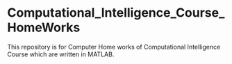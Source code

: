 # Computational_Intelligence_Course_HomeWorks
This repository is for Computer Home works of Computational Intelligence Course which are written in MATLAB.
